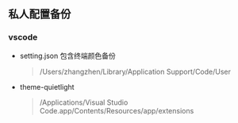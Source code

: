 ## 私人配置备份
### vscode
- setting.json 包含终端颜色备份
  > /Users/zhangzhen/Library/Application Support/Code/User
- theme-quietlight
  > /Applications/Visual Studio Code.app/Contents/Resources/app/extensions
